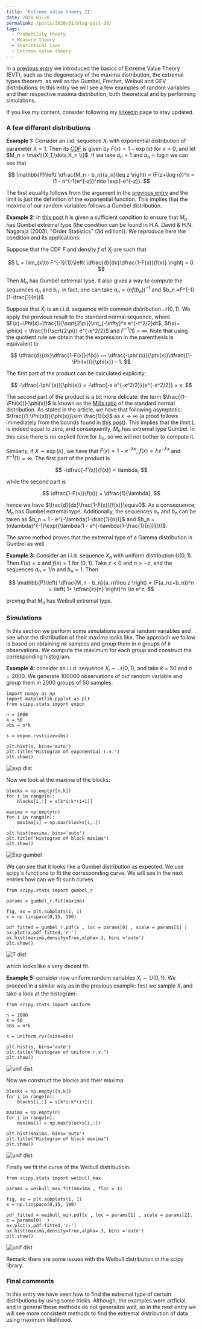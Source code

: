 ```yaml
---
title: 'Extreme value theory II'
date: 2020-01-20
permalink: /posts/2020/01/blog-post-26/
tags:
  - Probability theory
  - Measure theory
  - Statistical laws
  - Extreme value theory
---
```


In a [previous entry](/posts/2019/12/blog-post-16/) we introduced the basics of Extreme Value Theory (EVT), such as the degeneracy of the maxima distribution, the extremal types theorem, as well as the Gumbel, Frechet, Weibull and GEV distributions. In this entry we will see a few examples of random variables and their respective maxima distribution, both theoretical and by performing simulations.

If you like my content, consider following my [linkedin](https://www.linkedin.com/in/felperez/) page to stay updated.

### A few different distributions
**Example 1:** Consider an i.id. sequence $X_i$ with exponential distribution of parameter $\lambda=1$. Then its [CDF]() is given by $F(x) = 1 - \exp(x)$ for $x > 0$, and let $M_n = \max\\{X_1,\dots,X_n \\}$. If we take $a_n = 1$ and $b_n = \log n$ we can see that

$$
\mathbb{P}\left( \dfrac{M_n - b_n}{a_n}\leq z \right) = (F(z+\log n))^n = (1 - n^{-1}e^{-z})^n\to \exp(-e^{-z}).
$$

The first equality follows from the argument in the [previous entry](/posts/2019/12/blog-post-16/) and the limit is just the definition of the exponential function. This implies that the maxima of our random variables follows a Gumbel distribution.

**Example 2:** In [this post](https://stats.stackexchange.com/questions/105745/extreme-value-theory-show-normal-to-gumbel/105749#105749) it is given a sufficient condition to ensure that $M_n$ has Gumbel extremal type (the condition can be found in H.A. David & H.N. Nagaraja (2003), "Order Statistics" (3d edition)). We reproduce here the condition and its applications:

Suppose that the CDF $F$ and density $f$ of $X_i$ are such that

$$
L = \lim_{x\to F^{-1}(1)}\left( \dfrac{d}{dx}\dfrac{1-F(x)}{f(x)} \right) = 0.
$$

Then $M_n$ has Gumbel extremal type. It also gives a way to compute the sequences $a_n$ and $b_n$: in fact, one can take $a_n = (nf(b_n))^{-1}$ and $b_n =F^{-1}(1-\frac{1}{n})$

Suppose that $X_i$ is an i.i.d. sequence with common distribution $\mathcal{N}(0,1)$. We apply the previous result to the standard normal sequence, where $F(x)=\Phi(x)=\frac{1}{\sqrt{2\pi}}\int_{-\infty}^x e^{-t^2/2}dt$, $f(x)= \phi(x) = \frac{1}{\sqrt{2\pi}} e^{-x^2/2}$ and $F^{-1}(1)=\infty$. Note that using the quotient rule we obtain that the expression in the parenthesis is equivalent to

$$
 \dfrac{d}{dx}\dfrac{1-F(x)}{f(x)}  =- \dfrac{-\phi'(x)}{\phi(x)}\dfrac{(1-\Phi(x))}{\phi(x)} - 1.
$$

The first part of the product can be calculated explicitly:

$$
-\dfrac{-\phi'(x)}{\phi(x)} = -\dfrac{-x e^{-x^2/2}}{e^{-x^2/2}} = x.
$$

The second part of the product is a bit more delicate: the term $\frac{(1-\Phi(x))}{\phi(x)}$ is known as the [Mills ratio](https://en.wikipedia.org/wiki/Mills_ratio) of the standard normal distribution. As stated in the article, we have that following asymptotic: $\frac{(1-\Phi(x))}{\phi(x)}\sim \frac{1}{x}$ as $x\to\infty$ (a proof follows immediately from the bounds found in [this post](https://math.stackexchange.com/questions/3163568/bound-on-mills-ratio-of-normal-distribution)). This implies that the limit $L$ is indeed equal to zero, and consequently, $M_n$ has extremal type Gumbel. In this case there is no explicit form for $b_n$, so we will not bother to compute it.

Similarly, if $X\sim\exp(\lambda)$, we have that $F(x)=1-e^{-\lambda x}$, $f(x)=\lambda e^{-\lambda x}$ and $F^{-1}(1)=\infty$. The first part of the product is

$$
-\dfrac{-f'(x)}{f(x)} = \lambda,
$$

while the second part is

$$
\dfrac{1-F(x)}{f(x)} = \dfrac{1}{\lambda},
$$

hence we have $\frac{d}{dx}\frac{1-F(x)}{f(x)}\equiv0$. As a consequence, $M_n$ has Gumbel extremal type. Additionally, the sequences $a_n$ and $b_n$ can be taken as $b_n = 1 - e^{-\lambda(1-\frac{1}{n})}$ and $b_n = (n\lambda)^{-1}\exp({\lambda(1 - e^{-\lambda(1-\frac{1}{n})})})$.

The same method proves that the extremal type of a Gamma distribution is Gumbel as well.

**Example 3:** Consider an i.i.d. sequence $X_n$ with uniform distribution $U(0,1)$. Then $F(x) = x$ and $f(x) = 1$ for $[0,1]$. Take $z < 0$ and $n> -z$, and the sequences $a_n = 1/n$ and $b_n = 1$. Then

$$
\mathbb{P}\left( \dfrac{M_n - b_n}{a_n}\leq z \right)  = (F(a_nz+b_n))^n = \left( 1+ \dfrac{z}{n} \right)^n \to e^z,
$$

proving that $M_n$ has Weibull extremal type.

### Simulations

In this section we perform some simulations several random variables and see what the distribution of their maxima looks like. The approach we follow is based on obtaining $nk$ samples and group them in $n$ groups of $k$ observations. We compute the maximum for each group and construct the corresponding histogram.

**Example 4:** consider an i.i.d. sequence $X_i\sim\mathcal{N}(0,1)$, and take $k=50$ and $n=2000$. We generate $100000$ observations of our random variable and group them in $2000$ groups of $50$ samples.

```
import numpy as np
import matplotlib.pyplot as plt
from scipy.stats import expon

n = 2000
k = 50
obs = n*k

s = expon.rvs(size=obs)

plt.hist(s, bins='auto')
plt.title("Histogram of exponential r.v.")
plt.show()
```

![exp dist](/files/exponential.png)

Now we look at the maxima of the blocks:

```
blocks = np.empty([n,k])
for i in range(n):
    blocks[i,:] = s[k*i:k*(i+1)]

maxima = np.empty(n)
for i in range(n):
    maxima[i] = np.max(blocks[i,:])

plt.hist(maxima, bins='auto')
plt.title("Histogram of block maxima")
plt.show()
```

![Exp gumbel](/files/exp_gumbel.png)

We can see that it looks like a Gumbel distribution as expected. We use scipy's functions to fit the corresponding curve. We will see in the next entries how can we fit such curves.

```
from scipy.stats import gumbel_r

params = gumbel_r.fit(maxima)

fig, ax = plt.subplots(1, 1)
x = np.linspace(0,15, 100)

pdf_fitted = gumbel_r.pdf(x , loc = params[0] , scale = params[1] )
ax.plot(x,pdf_fitted,'r-')
ax.hist(maxima,density=True,alpha=.3, bins ='auto')
plt.show()
```

![T dist](/files/fit_exp_gumbel.png)

which looks like a very decent fit.

**Example 5:** consider now uniform random variables $X_i\sim U(0,1)$. We proceed in a similar way as in the previous example: first we sample $X_i$ and take a look at the histogram:

```
from scipy.stats import uniform

n = 2000
k = 50
obs = n*k

s = uniform.rvs(size=obs)

plt.hist(s, bins='auto')
plt.title("Histogram of uniform r.v.")
plt.show()
```

![unif dist](/files/uniform.png)


Now we construct the blocks and their maxima:

```
blocks = np.empty([n,k])
for i in range(n):
    blocks[i,:] = s[k*i:k*(i+1)]

maxima = np.empty(n)
for i in range(n):
    maxima[i] = np.max(blocks[i,:])

plt.hist(maxima, bins='auto')
plt.title("Histogram of block maxima")
plt.show()
```

![unif dist](/files/unif_weibull.png)


Finally we fit the curve of the Weibull distributioin:

```
from scipy.stats import weibull_max

params = weibull_max.fit(maxima , floc = 1)

fig, ax = plt.subplots(1, 1)
x = np.linspace(0,15, 100)

pdf_fitted = weibull_min.pdf(x , loc = params[1] , scale = params[2], c = params[0]  )
ax.plot(x,pdf_fitted,'r-')
ax.hist(maxima,density=True,alpha=.3, bins ='auto')
plt.show()
```

![unif dist](/files/fit_unif_weibull.png)



Remark: there are some issues with the Weibull distribution in the scipy library.

### Final comments

In this entry we have seen how to find the extremal type of certain distributions by using some tricks. Although, the examples were artficial, and in general these methods do not generalize well, so in the next entry we will see more consistent methods to find the extremal distribution of data using maximum likelihood.
